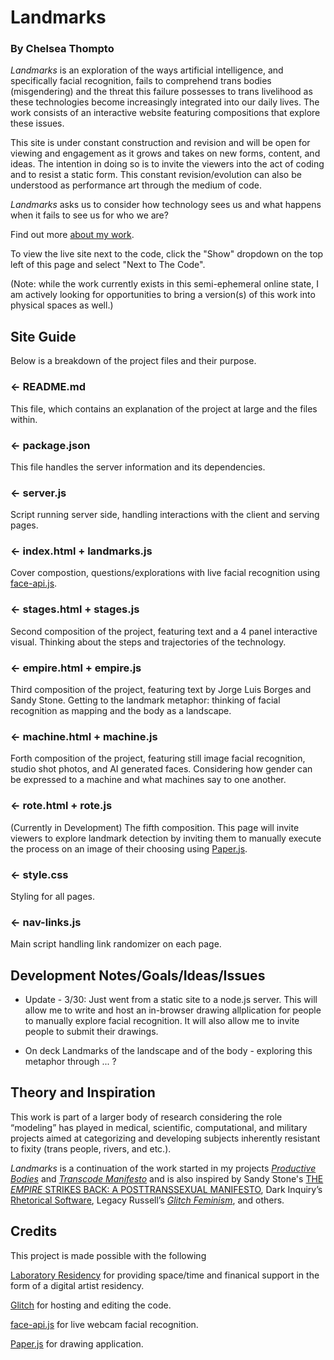# Landmarks
### By Chelsea Thompto

*Landmarks* is an exploration of the ways artificial intelligence, and specifically facial recognition, fails to comprehend trans bodies (misgendering) and the threat this failure possesses to trans livelihood as these technologies become increasingly integrated into our daily lives. The work consists of an interactive website featuring compositions that explore these issues. 

This site is under constant construction and revision and will be open for viewing and engagement as it grows and takes on new forms, content, and ideas. The intention in doing so is to invite the viewers into the act of coding and to resist a static form. This constant revision/evolution can also be understood as performance art through the medium of code. 

*Landmarks* asks us to consider how technology sees us and what happens when it fails to see us for who we are?

Find out more [about my work](https://www.chelsea.technology).

To view the live site next to the code, click the "Show" dropdown on the top left of this page and select "Next to The Code".

(Note: while the work currently exists in this semi-ephemeral online state, I am actively looking for opportunities to bring a version(s) of this work into physical spaces as well.)


## Site Guide
Below is a breakdown of the project files and their purpose.

### ← README.md

This file, which contains an explanation of the project at large and the files within.

### ← package.json

This file handles the server information and its dependencies.

### ← server.js

Script running server side, handling interactions with the client and serving pages.

### ← index.html + landmarks.js

Cover compostion, questions/explorations with live facial recognition using [face-api.js](https://github.com/justadudewhohacks/face-api.js/).

### ← stages.html + stages.js

Second composition of the project, featuring text and a 4 panel interactive visual. Thinking about the steps and trajectories of the technology.

### ← empire.html + empire.js

Third composition of the project, featuring text by Jorge Luis Borges and Sandy Stone. Getting to the landmark metaphor: thinking of facial recognition as mapping and the body as a landscape.

### ← machine.html + machine.js

Forth composition of the project, featuring still image facial recognition, studio shot photos, and AI generated faces. Considering how gender can be expressed to a machine and what machines say to one another.

### ← rote.html + rote.js

(Currently in Development) The fifth composition. This page will invite viewers to explore landmark detection by inviting them to manually execute the process on an image of their choosing using [Paper.js](http://paperjs.org/).

### ← style.css

Styling for all pages.

### ← nav-links.js

Main script handling link randomizer on each page.


## Development Notes/Goals/Ideas/Issues

- Update - 3/30: Just went from a static site to a node.js server. This will allow me to write and host an in-browser drawing allplication for people to manually explore facial recognition. It will also allow me to invite people to submit their drawings.

- On deck Landmarks of the landscape and of the body - exploring this metaphor through ... ?


## Theory and Inspiration
This work is part of a larger body of research considering the role “modeling” has played in medical, scientific, computational, and military projects aimed at categorizing and developing subjects inherently resistant to fixity (trans people, rivers, and etc.). 

*Landmarks* is a continuation of the work started in my projects [*Productive Bodies*](https://www.chelseathompto.com/productive-bodies) and [*Transcode Manifesto*](https://www.chelseathompto.com/transcode-manifesto) and is also inspired by Sandy Stone's [THE *EMPIRE* STRIKES BACK: A POSTTRANSSEXUAL MANIFESTO](https://sandystone.com/empire-strikes-back.pdf), Dark Inquiry’s [Rhetorical Software](https://thenewinquiry.com/dark-inquiry/), Legacy Russell’s [*Glitch Feminism*](https://www.versobooks.com/books/3668-glitch-feminism), and others. 


## Credits
This project is made possible with the following

[Laboratory Residency](https://residency.laboratoryspokane.com/) for providing space/time and finanical support in the form of a digital artist residency.

[Glitch](https://glitch.com/) for hosting and editing the code.

[face-api.js](https://github.com/justadudewhohacks/face-api.js/) for live webcam facial recognition.

[Paper.js](http://paperjs.org/) for drawing application.
